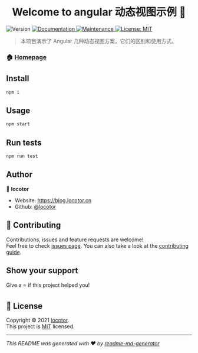 <h1 align="center">Welcome to angular 动态视图示例 👋</h1>
<p>
  <img alt="Version" src="https://img.shields.io/badge/version-0.7.2-blue.svg?cacheSeconds=2592000" />
  <a href="https://github.com/locotor/angular-dynamic-view-example#readme" target="_blank">
    <img alt="Documentation" src="https://img.shields.io/badge/documentation-yes-brightgreen.svg" />
  </a>
  <a href="https://github.com/locotor/angular-dynamic-view-example/graphs/commit-activity" target="_blank">
    <img alt="Maintenance" src="https://img.shields.io/badge/Maintained%3F-yes-green.svg" />
  </a>
  <a href="https://github.com/locotor/angular-dynamic-view-example/blob/master/LICENSE" target="_blank">
    <img alt="License: MIT" src="https://img.shields.io/github/license/locotor/angular 动态视图示例" />
  </a>
</p>

> 本项目演示了 Angular 几种动态视图方案，它们的区别和使用方式。

### 🏠 [Homepage](https://github.com/locotor/angular-dynamic-view-example#readme)

## Install

```sh
npm i
```

## Usage

```sh
npm start
```

## Run tests

```sh
npm run test
```

## Author

👤 **locotor**

* Website: https://blog.locotor.cn
* Github: [@locotor](https://github.com/locotor)

## 🤝 Contributing

Contributions, issues and feature requests are welcome!<br />Feel free to check [issues page](https://github.com/locotor/angular-dynamic-view-example/issues). You can also take a look at the [contributing guide](https://github.com/locotor/angular-dynamic-view-example/blob/master/CONTRIBUTING.md).

## Show your support

Give a ⭐️ if this project helped you!

## 📝 License

Copyright © 2021 [locotor](https://github.com/locotor).<br />
This project is [MIT](https://github.com/locotor/angular-dynamic-view-example/blob/master/LICENSE) licensed.

***
_This README was generated with ❤️ by [readme-md-generator](https://github.com/kefranabg/readme-md-generator)_